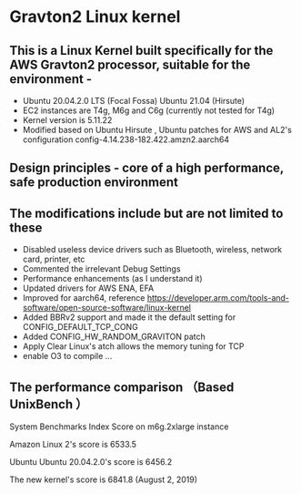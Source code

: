 # Gravton2 Linux kernel

## This is a Linux Kernel built specifically for the AWS Gravton2 processor, suitable for the environment -
- Ubuntu 20.04.2.0 LTS (Focal Fossa) Ubuntu 21.04 (Hirsute)
- EC2 instances are T4g, M6g and C6g (currently not tested for T4g)
- Kernel version is 5.11.22 
- Modified based on Ubuntu Hirsute , Ubuntu patches for AWS and AL2's configuration config-4.14.238-182.422.amzn2.aarch64


## Design principles - core of a high performance, safe production environment

## The modifications include but are not limited to these 
- Disabled useless device drivers such as Bluetooth, wireless, network card, printer, etc
- Commented the irrelevant Debug Settings
- Performance enhancements (as I understand it)
- Updated drivers for AWS ENA, EFA 
- Improved for aarch64, reference https://developer.arm.com/tools-and-software/open-source-software/linux-kernel
- Added BBRv2 support and made it the default setting for CONFIG_DEFAULT_TCP_CONG
- Added CONFIG_HW_RANDOM_GRAVITON patch
- Apply Clear Linux's atch allows the memory tuning for TCP
- enable O3 to compile
...

## The performance comparison （Based UnixBench ）
System Benchmarks Index Score on m6g.2xlarge instance

Amazon Linux 2's score is          6533.5

Ubuntu Ubuntu 20.04.2.0's score is 6456.2

The new kernel's score is          6841.8  (August 2, 2019)

